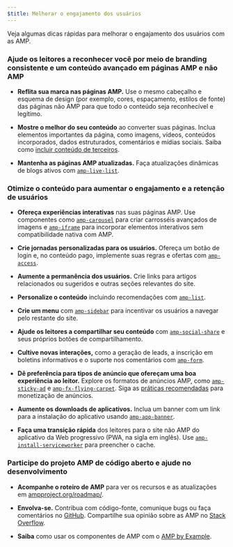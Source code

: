 ```yaml
---
$title: Melhorar o engajamento dos usuários
---
```


Veja algumas dicas rápidas para melhorar o engajamento dos usuários com as AMP.

### Ajude os leitores a reconhecer você por meio de branding consistente e um conteúdo avançado em páginas AMP e não AMP

- **Reflita sua marca nas páginas AMP.** Use o mesmo cabeçalho e esquema de design (por exemplo, cores, espaçamento, estilos de fonte) das páginas não AMP para que todo o conteúdo seja reconhecível e legítimo.

- **Mostre o melhor do seu conteúdo** ao converter suas páginas. Inclua elementos importantes da página, como imagens, vídeos, conteúdos incorporados, dados estruturados, comentários e mídias sociais. Saiba como [incluir conteúdo de terceiros](https://www.ampproject.org/pt_br/docs/guides/third_party_components).

- **Mantenha as páginas AMP atualizadas.** Faça atualizações dinâmicas de blogs ativos com [`amp-live-list`](https://www.ampproject.org/pt_br/docs/reference/components/amp-live-list).

### Otimize o conteúdo para aumentar o engajamento e a retenção de usuários

- **Ofereça experiências interativas** nas suas páginas AMP. Use componentes como [`amp-carousel`](https://www.ampproject.org/pt_br/docs/reference/components/amp-carousel) para criar carrosséis avançados de imagens e [`amp-iframe`](https://www.ampproject.org/pt_br/docs/reference/components/amp-iframe) para incorporar elementos interativos sem compatibilidade nativa com AMP.

- **Crie jornadas personalizadas para os usuários.** Ofereça um botão de login e, no conteúdo pago, implemente suas regras e ofertas com [`amp-access`](https://www.ampproject.org/pt_br/docs/reference/components/amp-access).

- **Aumente a permanência dos usuários.** Crie links para artigos relacionados ou sugeridos e outras seções relevantes do site.

- **Personalize o conteúdo** incluindo recomendações com [`amp-list`](https://www.ampproject.org/pt_br/docs/reference/components/amp-list).

- **Crie um menu** com [`amp-sidebar`](https://www.ampproject.org/pt_br/docs/reference/components/amp-sidebar) para incentivar os usuários a navegar pelo restante do site.

- **Ajude os leitores a compartilhar seu conteúdo** com [`amp-social-share`](https://www.ampproject.org/pt_br/docs/reference/components/amp-social-share) e seus próprios botões de compartilhamento.

- **Cultive novas interações,** como a geração de leads, a inscrição em boletins informativos e o suporte nos comentários com [`amp-form`](https://www.ampproject.org/pt_br/docs/reference/components/amp-form).

- **Dê preferência para tipos de anúncio que ofereçam uma boa experiência ao leitor.** Explore os formatos de anúncios AMP, como [`amp-sticky-ad`](https://www.ampproject.org/pt_br/docs/reference/components/amp-sticky-ad) e [`amp-fx-flying-carpet`](https://www.ampproject.org/pt_br/docs/reference/components/amp-fx-flying-carpet). Siga as [práticas recomendadas](/pt_br/docs/guides/ads/ads_tips.html) para monetização de anúncios.

- **Aumente os downloads de aplicativos.**
Inclua um banner com um link para a instalação do aplicativo usando [`amp-app-banner`](https://www.ampproject.org/pt_br/docs/reference/components/amp-app-banner).

- **Faça uma transição rápida** dos leitores para o site não AMP do aplicativo da Web progressivo (PWA, na sigla em inglês). Use [`amp-install-serviceworker`](https://www.ampproject.org/pt_br/docs/reference/components/amp-install-serviceworker) para preencher o cache.

### Participe do projeto AMP de código aberto e ajude no desenvolvimento

- **Acompanhe o roteiro de AMP** para ver os recursos e as atualizações em [ampproject.org/roadmap/](https://www.ampproject.org/pt_br/roadmap).

- **Envolva-se.** Contribua com código-fonte, comunique bugs ou faça comentários no [GitHub](https://github.com/ampproject/amphtml/blob/master/CONTRIBUTING.md). Compartilhe sua opinião sobre as AMP no [Stack Overflow](https://stackoverflow.com/questions/tagged/amp-html).

- **Saiba** como usar os componentes de AMP com o [AMP by Example](https://ampbyexample.com/).


